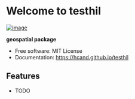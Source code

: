 # Welcome to testhil


[![image](https://img.shields.io/pypi/v/testhil.svg)](https://pypi.python.org/pypi/testhil)


**geospatial package**


-   Free software: MIT License
-   Documentation: <https://hcand.github.io/testhil>
    

## Features

-   TODO

